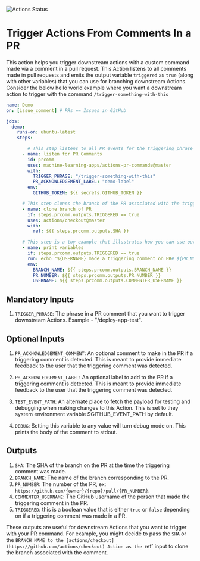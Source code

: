 ![Actions Status](https://github.com/machine-learning-apps/actions-pr-commands/workflows/Tests/badge.svg)

# Trigger Actions From Comments In a PR

This action helps you trigger downstream actions with a custom command made via a comment in a pull request.  This Action listens to all comments made in pull requests and emits the output variable `triggered` as `true` (along with other variables) that you can use for branching downstream Actions.  Consider the below hello world example where you want a downstream action to trigger with the command `/trigger-something-with-this`

```yaml
name: Demo
on: [issue_comment] # PRs == Issues in GitHub

jobs:
  demo:
    runs-on: ubuntu-latest
    steps:

        # This step listens to all PR events for the triggering phrase
      - name: listen for PR Comments
        id: prcomm
        uses: machine-learning-apps/actions-pr-commands@master
        with:
          TRIGGER_PHRASE: "/trigger-something-with-this"
          PR_ACKNOWLEDGEMENT_LABEL: "demo-label"
        env:
          GITHUB_TOKEN: ${{ secrets.GITHUB_TOKEN }}

      # This step clones the branch of the PR associated with the triggering phrase, but only if it is triggered.
      - name: clone branch of PR
        if: steps.prcomm.outputs.TRIGGERED == true
        uses: actions/checkout@master
        with:
          ref: ${{ steps.prcomm.outputs.SHA }}

      # This step is a toy example that illustrates how you can use outputs from the pr-command action
      - name: print variables
        if: steps.prcomm.outputs.TRIGGERED == true
        run: echo "${USERNAME} made a triggering comment on PR# ${PR_NUMBER} for ${BRANCH_NAME}"
        env: 
          BRANCH_NAME: ${{ steps.prcomm.outputs.BRANCH_NAME }}
          PR_NUMBER: ${{ steps.prcomm.outputs.PR_NUMBER }}
          USERNAME: ${{ steps.prcomm.outputs.COMMENTER_USERNAME }}
```

## Mandatory Inputs

1. `TRIGGER_PHRASE`: The phrase in a PR comment that you want to trigger downstream Actions.  Example - "/deploy-app-test".

## Optional Inputs

1. `PR_ACKNOWLEDGEMENT_COMMENT`: An optional comment to make in the PR if a triggering comment is detected.  This is meant to provide immediate feedback to the user that the triggering comment was detected.

2. `PR_ACKNOWLEDGEMENT_LABEL`: An optional label to add to the PR if a triggering comment is detected.  This is meant to provide immediate feedback to the user that the triggering comment was detected.

3. `TEST_EVENT_PATH`: An alternate place to fetch the payload for testing and debugging when making changes to this Action.  This is set to they system environment variable $GITHUB_EVENT_PATH by default.

4. `DEBUG`: Setting this variable to any value will turn debug mode on. This prints the body of the comment to stdout.

## Outputs

1. `SHA`: The SHA of the branch on the PR at the time the triggering comment was made.
2. `BRANCH_NAME`: The name of the branch corresponding to the PR.
3. `PR_NUMBER`: The number of the PR, ex: `https://github.com/{owner}/{repo}/pull/{PR_NUMBER}`.
4. `COMMENTER_USERNAME`: The GitHub username of the person that made the triggering comment in the PR.
5. `TRIGGERED`: this is a boolean value that is either `true` or `false` depending on if a triggering comment was made in a PR.

These outputs are useful for downstream Actions that you want to trigger with your PR command. For example, you might decide to pass the `SHA` or the `BRANCH_NAME to the [actions/checkout](https://github.com/actions/checkout) Action as the `ref` input to clone the branch associated with the comment.
